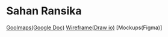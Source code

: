 # Sahan Ransika

[Goolmaps(Google Doc)](https://www.gloomaps.com/c93RYteQky)
[Wireframe(Draw io)](https://drive.google.com/file/d/1oMHvooQQTEcxxRApmMwCrWQlCQl4QG7q/view?usp=sharing)
[Mockups(Figma)]